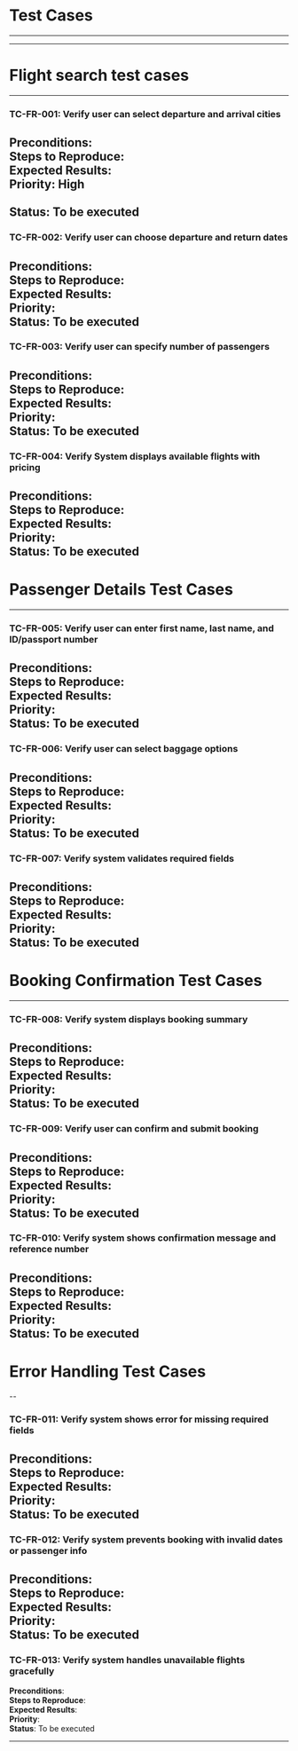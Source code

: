 # Test Cases
---
---
# Flight search test cases
---
### TC-FR-001: Verify user can select departure and arrival cities

**Preconditions**:<br>
**Steps to Reproduce**:<br>
**Expected Results**:<br>
**Priority**: High <br>  
**Status**: To be executed
---

### TC-FR-002: Verify user can choose departure and return dates
**Preconditions**:<br>
**Steps to Reproduce**:<br>
**Expected Results**:<br>
**Priority**:<br>
**Status**: To be executed
---
### TC-FR-003: Verify user can specify number of passengers
**Preconditions**:<br>
**Steps to Reproduce**:<br>
**Expected Results**:<br>
**Priority**:<br>
**Status**: To be executed
---
### TC-FR-004: Verify System displays available flights with pricing
**Preconditions**:<br>
**Steps to Reproduce**:<br>
**Expected Results**:<br>
**Priority**:<br>
**Status**: To be executed
---

# Passenger Details Test Cases
---
### TC-FR-005: Verify user can enter first name, last name, and ID/passport number
**Preconditions**:<br>
**Steps to Reproduce**:<br>
**Expected Results**:<br>
**Priority**:<br>
**Status**: To be executed
---
### TC-FR-006: Verify user can select baggage options
**Preconditions**:<br>
**Steps to Reproduce**:<br>
**Expected Results**:<br>
**Priority**:<br>
**Status**: To be executed
---
### TC-FR-007: Verify system validates required fields
**Preconditions**:<br>
**Steps to Reproduce**:<br>
**Expected Results**:<br>
**Priority**:<br>
**Status**: To be executed
---
# Booking Confirmation Test Cases
---
### TC-FR-008: Verify system displays booking summary
**Preconditions**:<br>
**Steps to Reproduce**:<br>
**Expected Results**:<br>
**Priority**:<br>
**Status**: To be executed
---
### TC-FR-009: Verify user can confirm and submit booking
**Preconditions**:<br>
**Steps to Reproduce**:<br>
**Expected Results**:<br>
**Priority**:<br>
**Status**: To be executed
---
### TC-FR-010: Verify system shows confirmation message and reference number
**Preconditions**:<br>
**Steps to Reproduce**:<br>
**Expected Results**:<br>
**Priority**:<br>
**Status**: To be executed
---
# Error Handling Test Cases
--
### TC-FR-011: Verify system shows error for missing required fields
**Preconditions**:<br>
**Steps to Reproduce**:<br>
**Expected Results**:<br>
**Priority**:<br>
**Status**: To be executed
---
### TC-FR-012: Verify system prevents booking with invalid dates or passenger info
**Preconditions**:<br>
**Steps to Reproduce**:<br>
**Expected Results**:<br>
**Priority**:<br>
**Status**: To be executed
---
### TC-FR-013: Verify system handles unavailable flights gracefully
**Preconditions**:<br>
**Steps to Reproduce**:<br>
**Expected Results**:<br>
**Priority**:<br>
**Status**: To be executed

---